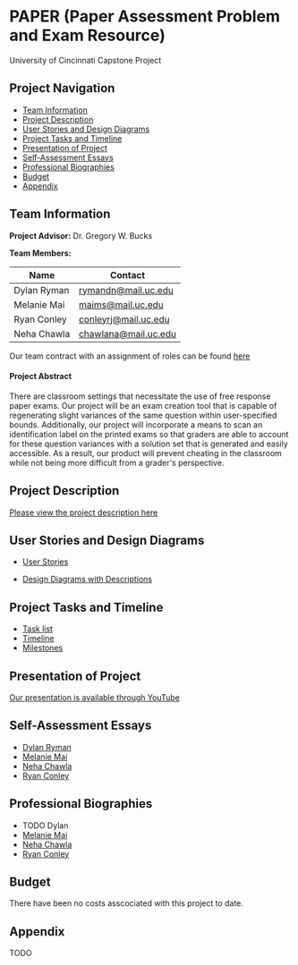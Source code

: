 # PAPER (Paper Assessment Problem and Exam Resource)
University of Cincinnati Capstone Project

## Project Navigation
- [Team Information](https://github.com/conleyrj/SeniorCapstoneProject-CS5001/blob/main/README.md#team-information)
- [Project Description](https://github.com/conleyrj/SeniorCapstoneProject-CS5001/blob/main/README.md#project-description)
- [User Stories and Design Diagrams](https://github.com/conleyrj/SeniorCapstoneProject-CS5001/blob/main/README.md#user-stories-and-design-diagrams)
- [Project Tasks and Timeline](https://github.com/conleyrj/SeniorCapstoneProject-CS5001/blob/main/README.md#project-tasks-and-timeline)
- [Presentation of Project](https://github.com/conleyrj/SeniorCapstoneProject-CS5001/blob/main/README.md#presentation-of-project)
- [Self-Assessment Essays](https://github.com/conleyrj/SeniorCapstoneProject-CS5001/blob/main/README.md#self-assessment-essays)
- [Professional Biographies](https://github.com/conleyrj/SeniorCapstoneProject-CS5001/blob/main/README.md#professional-biographies)
- [Budget](https://github.com/conleyrj/SeniorCapstoneProject-CS5001/blob/main/README.md#budget)
- [Appendix](https://github.com/conleyrj/SeniorCapstoneProject-CS5001/blob/main/README.md#appendix)


## Team Information
**Project Advisor:** Dr. Gregory W. Bucks

**Team Members:**

| Name        | Contact     |
| ----------- | ----------- |
| Dylan Ryman | rymandn@mail.uc.edu |
| Melanie Mai | maims@mail.uc.edu |
| Ryan Conley | conleyrj@mail.uc.edu |
| Neha Chawla | chawlana@mail.uc.edu |

Our team contract with an assignment of roles can be found [here](https://github.com/conleyrj/SeniorCapstoneProject-CS5001/blob/main/TeamContract.md)

#### Project Abstract
There are classroom settings that necessitate the use of free response paper exams. Our project will be an exam creation tool that is capable of regenerating slight variances of the same question within user-specified bounds. Additionally, our project will incorporate a means to scan an identification label on the printed exams so that graders are able to account for these question variances with a solution set that is generated and easily accessible. As a result, our product will prevent cheating in the classroom while not being more difficult from a grader's perspective.

## Project Description
[Please view the project description here](https://github.com/conleyrj/SeniorCapstoneProject-CS5001/blob/main/ProjectDescription.md)

## User Stories and Design Diagrams
- [User Stories](https://github.com/conleyrj/SeniorCapstoneProject-CS5001/blob/main/UserStories.md)  
  
- [Design Diagrams with Descriptions](https://github.com/conleyrj/SeniorCapstoneProject-CS5001/blob/main/Design_Diagrams/DesignDiagrams.md)

## Project Tasks and Timeline
- [Task list](https://github.com/conleyrj/SeniorCapstoneProject-CS5001/blob/main/Tasklist.md)
- [Timeline](https://github.com/conleyrj/SeniorCapstoneProject-CS5001/blob/main/Milestones.md#timeline)
- [Milestones](https://github.com/conleyrj/SeniorCapstoneProject-CS5001/blob/main/Milestones.md#milestones)

## Presentation of Project
[Our presentation is available through YouTube](https://www.youtube.com/watch?v=nM9z1V7UVlc)

## Self-Assessment Essays
- [Dylan Ryman](https://github.com/conleyrj/SeniorCapstoneProject-CS5001/blob/main/HomeworkEssays/Essay_Ryman.md)
- [Melanie Mai](https://github.com/conleyrj/SeniorCapstoneProject-CS5001/blob/main/HomeworkEssays/MMai_IndividualAssessment.md)
- [Neha Chawla](https://github.com/conleyrj/SeniorCapstoneProject-CS5001/blob/main/HomeworkEssays/Senior%20Design%20Homework%203-%20Neha%20Chawla.md)
- [Ryan Conley](https://github.com/conleyrj/SeniorCapstoneProject-CS5001/blob/main/HomeworkEssays/ConleyIndividualEssay.md)

## Professional Biographies
- TODO Dylan
- [Melanie Mai](https://github.com/conleyrj/SeniorCapstoneProject-CS5001/blob/main/CS5001_melaniemai_prof_bio.md)
- [Neha Chawla](https://github.com/conleyrj/SeniorCapstoneProject-CS5001/blob/main/ChawlaNeha_Biography.md)
- [Ryan Conley](https://github.com/conleyrj/SeniorCapstoneProject-CS5001/blob/main/ConleyProfessionalBiography.md)

## Budget
There have been no costs asscociated with this project to date.

## Appendix
TODO
